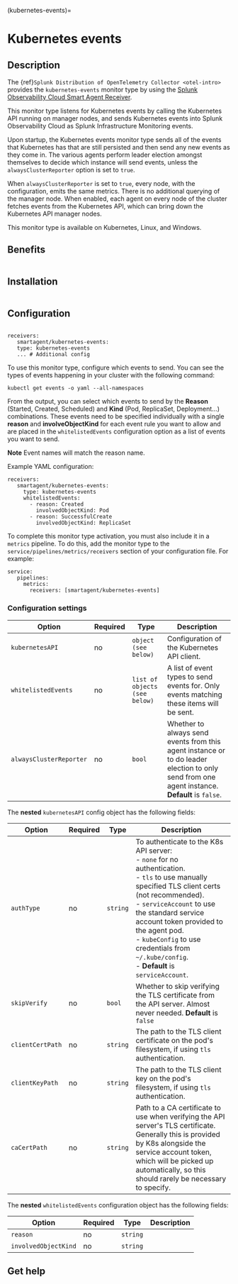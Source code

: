 (kubernetes-events)=

# Kubernetes events
<meta name="Description" content="Documentation on kubernetes-events monitor type">

## Description

The {ref}`Splunk Distribution of OpenTelemetry Collector <otel-intro>` provides the `kubernetes-events` monitor type by using the [Splunk Observability Cloud Smart Agent Receiver](https://github.com/signalfx/splunk-otel-collector/tree/main/internal/receiver/smartagentreceiver).

This monitor type listens for Kubernetes events by calling the Kubernetes API running on manager nodes, and sends Kubernetes events into Splunk Observability Cloud as Splunk Infrastructure Monitoring events. 

Upon startup, the Kubernetes events monitor type sends all of the events that Kubernetes has that are still persisted and then send any new events as they come in. The various agents perform leader election amongst themselves to decide which instance will send events, unless the ``alwaysClusterReporter`` option is set to ``true``. 

When ``alwaysClusterReporter`` is set to ``true``, every node, with the configuration, emits the same metrics. There is no additional querying of the manager node. When enabled, each agent on every node of the cluster fetches events from the Kubernetes API, which can bring down the Kubernetes API manager nodes.

This monitor type is available on Kubernetes, Linux, and Windows.

## Benefits

```{include} /_includes/benefits.md
```
## Installation

```{include} /_includes/collector-installation.md
```

## Configuration

```{include} /_includes/configuration.md
```

```
receivers:
   smartagent/kubernetes-events:
   type: kubernetes-events
   ... # Additional config
```
To use this monitor type, configure which events to send. You can see the types of events happening in your cluster with the following command:

```
kubectl get events -o yaml --all-namespaces
```

From the output, you can select which events to send by the **Reason** (Started, Created, Scheduled) and **Kind** (Pod, ReplicaSet, Deployment…) combinations. These events need to be specified individually with a single **reason** and **involveObjectKind** for each event rule you want to allow and are placed in the ``whitelistedEvents`` configuration option as a list of events you want to send. 

**Note** Event names will match the reason name.

Example YAML configuration:

```
receivers:
   smartagent/kubernetes-events:
     type: kubernetes-events
     whitelistedEvents:
       - reason: Created
         involvedObjectKind: Pod
       - reason: SuccessfulCreate
         involvedObjectKind: ReplicaSet
```
To complete this monitor type activation, you must also include it in a ``metrics`` pipeline. To do this, add the monitor type to the ``service/pipelines/metrics/receivers`` section of your configuration file. For example:

```
service:
   pipelines:
     metrics:
       receivers: [smartagent/kubernetes-events]
```

### Configuration settings

| Option | Required | Type | Description |
| --- | --- | --- | --- |
| `kubernetesAPI` | no | `object (see below)` | Configuration of the Kubernetes API client. |
| `whitelistedEvents` | no | `list of objects (see below)` | A list of event types to send events for.  Only events matching these items will be sent. |
| `alwaysClusterReporter` | no | `bool` | Whether to always send events from this agent instance or to do leader election to only send from one agent instance. **Default** is `false`. |


The **nested** `kubernetesAPI` config object has the following fields:

| Option | Required | Type | Description |
| --- | --- | --- | --- |
| `authType` | no | `string` | To authenticate to the K8s API server: <br> - `none` for no authentication.<br> - `tls` to use manually specified TLS client certs (not recommended). <br> - `serviceAccount` to use the standard service account token provided to the agent pod. <br> - `kubeConfig` to use credentials from `~/.kube/config`. <br> - **Default** is `serviceAccount`. |
| `skipVerify` | no | `bool` | Whether to skip verifying the TLS certificate from the API server.  Almost never needed. **Default** is `false` |
| `clientCertPath` | no | `string` | The path to the TLS client certificate on the pod's filesystem, if using `tls` authentication. |
| `clientKeyPath` | no | `string` | The path to the TLS client key on the pod's filesystem, if using `tls` authentication. |
| `caCertPath` | no | `string` | Path to a CA certificate to use when verifying the API server's TLS certificate.  Generally this is provided by K8s alongside the service account token, which will be picked up automatically, so this should rarely be necessary to specify. |

The **nested** `whitelistedEvents` configuration object has the following fields:

| Option | Required | Type | Description |
| --- | --- | --- | --- |
| `reason` | no | `string` |  |
| `involvedObjectKind` | no | `string` |  |

## Get help

```{include} /_includes/troubleshooting.md
```
